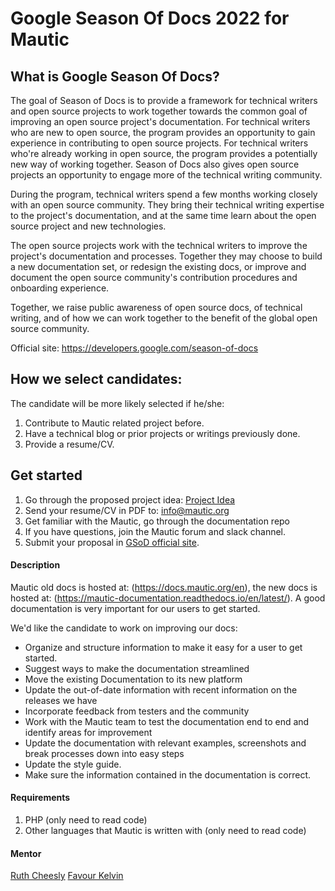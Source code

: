 # Google Season Of Docs 2022 for Mautic

## What is Google Season Of Docs?

The goal of Season of Docs is to provide a framework for technical writers and open source projects to work together towards the common goal of improving an open source project's documentation. For technical writers who are new to open source, the program provides an opportunity to gain experience in contributing to open source projects. For technical writers who're already working in open source, the program provides a potentially new way of working together. Season of Docs also gives open source projects an opportunity to engage more of the technical writing community.

During the program, technical writers spend a few months working closely with an open source community. They bring their technical writing expertise to the project's documentation, and at the same time learn about the open source project and new technologies.

The open source projects work with the technical writers to improve the project's documentation and processes. Together they may choose to build a new documentation set, or redesign the existing docs, or improve and document the open source community's contribution procedures and onboarding experience.

Together, we raise public awareness of open source docs, of technical writing, and of how we can work together to the benefit of the global open source community.

Official site: https://developers.google.com/season-of-docs

## How we select candidates:

The candidate will be more likely selected if he/she:

1. Contribute to Mautic related project before.
2. Have a technical blog or prior projects or writings previously done.
3. Provide a resume/CV.

## Get started

1. Go through the proposed project idea: [Project Idea](https://docs.google.com/document/d/1HjQkupzPM3srkPKS31TyxV95EIr0eZ0lyFYKoyh5KU0/edit?usp=sharing)
2. Send your resume/CV in PDF to: info@mautic.org
3. Get familiar with the Mautic, go through the documentation repo
5. If you have questions, join the Mautic forum and slack channel.
6. Submit your proposal in [GSoD official site](https://developers.google.com/season-of-docs).

#### Description

Mautic old docs is hosted at: (https://docs.mautic.org/en), the new docs is hosted at: (https://mautic-documentation.readthedocs.io/en/latest/). A good documentation is very important for our users to get started.

We'd like the candidate to work on improving our docs:

- Organize and structure information to make it easy for a user to get started.
- Suggest ways to make the documentation streamlined
- Move the existing Documentation to its new platform
- Update the out-of-date information with recent information on the releases we have
- Incorporate feedback from testers and the community 
- Work with the Mautic team to test the documentation end to end and identify areas for improvement
- Update the documentation with relevant examples, screenshots and break processes down into easy steps
- Update the style guide.
- Make sure the information contained in the documentation is correct.


#### Requirements

1. PHP (only need to read code)
2. Other languages that Mautic is written with (only need to read code)

#### Mentor

[Ruth Cheesly](https://github.com/rcheesley)
[Favour Kelvin](https://github.com/fakela)
